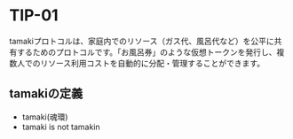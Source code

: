 # TIP-01

tamakiプロトコルは、家庭内でのリソース（ガス代、風呂代など）を公平に共有するためのプロトコルです。「お風呂券」のような仮想トークンを発行し、複数人でのリソース利用コストを自動的に分配・管理することができます。

## tamakiの定義

- tamaki(魂環)
- tamaki is not tamakin
